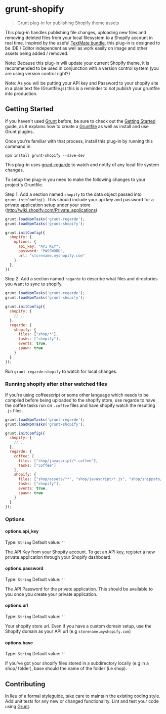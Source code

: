 # grunt-shopify

> Grunt plug-in for publishing Shopify theme assets

This plug-in handles publishing file changes, uploading new files and removing
deleted files from your local filesystem to a Shopify account in real time. 
Inspired by the useful [TextMate bundle](http://wiki.shopify.com/Shopify_Textmate_Bundle), 
this plug-in is designed to be IDE / Editor independent as well as work easily 
on image and other assets being added / removed.

Note: Because this plug-in will update your current Shopify theme, it is 
recommended to be used in conjunction with a version control system (you are
using version control right?)

Note: As you will be putting your API key and Password to your shopify site in
a plain text file (Gruntfile.js) this is a reminder to *not publish* your 
gruntfile into production. 

## Getting Started

If you haven't used [Grunt](http://gruntjs.com/) before, be sure to check out 
the [Getting Started](http://gruntjs.com/getting-started) guide, as it explains 
how to create a [Gruntfile](http://gruntjs.com/sample-gruntfile) as well as 
install and use Grunt plugins. 

Once you're familiar with that process, install this plug-in by running this 
command in:

```shell
npm install grunt-shopify --save-dev
```

This plug-in uses [grunt-regarde](https://github.com/yeoman/grunt-regarde) to 
watch and notify of any local file system changes.

To setup the plug-in you need to make the following changes to your project's 
Gruntfile.

Step 1. Add a section named `shopify` to the data object passed into 
`grunt.initConfig()`. This should include your api key and password for a 
private application setup under your store 
(http://wiki.shopify.com/Private_applications)

```js
grunt.loadNpmTasks('grunt-regarde');
grunt.loadNpmTasks('grunt-shopify');

grunt.initConfig({
  shopify: {
    options: {
      api_key: "API KEY",
      password: "PASSWORD",
      url: "storename.myshopify.com"
    }
  },
})
```

Step 2. Add a section named `regarde` to describe what files and directories you 
want to sync to shopify.

```js
grunt.loadNpmTasks('grunt-regarde');
grunt.loadNpmTasks('grunt-shopify');

grunt.initConfig({
  shopify: {
    // ...
  },
  regarde: {
    shopify: {
      files: ["shop/*"],
      tasks: ["shopify"],
      events: true,
      spawn: true
    }
  }
});
```

Run `grunt regarde:shopify` to watch for local changes. 

### Running shopify after other watched files

If you're using coffeescript or some other language which needs to be compiled
before being uploaded to the shopify store, use regarde to have the coffee
tasks run on `.coffee` files and have shopify watch the resulting `.js` files.

```js
grunt.loadNpmTasks('grunt-regarde');
grunt.loadNpmTasks('grunt-shopify');

grunt.initConfig({
  shopify: {
    // ...
  },
  regarde: {
    coffee: {
      files: ["shop/javascript/*.coffee"],
      tasks: ["coffee"]
    },
    shopify: {
      files: ["shop/assets/**", "shop/javascript/*.js", "shop/snippets/**", "shop/layout/**"],
      tasks: ["shopify"],
      events: true,
      spawn: true
    }
  }
});
```

### Options

#### options.api_key

Type: `String`
Default value: `''`

The API Key from your Shopify account. To get an API key, register a new private 
application through your Shopify dashboard.

#### options.password

Type: `String`
Default value: `''`

The API Password for the private application. This should be available to you 
once you create your private application.

#### options.url

Type: `String`
Default value: `''`

Your shopify store url. Even if you have a custom domain setup, use the Shopify
domain as your API url (e.g `storename.myshopify.com`)

#### options.base

Type: `String`
Default value: `''`

If you've got your shopify files stored in a subdirectory locally (e.g in a 
shop/ folder), base should the name of the folder (i.e shop).

## Contributing

In lieu of a formal styleguide, take care to maintain the existing coding style. 
Add unit tests for any new or changed functionality. Lint and test your code 
using [Grunt](http://gruntjs.com/).
